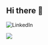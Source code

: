 ## Hi there 👋

<!--
**elliotastern/elliotastern** is a ✨ _special_ ✨ repository because its `README.md` (this file) appears on your GitHub profile.

Here are some ideas to get you started:

- 🔭 I’m currently working on ...
- 🌱 I’m currently learning ...
- 👯 I’m looking to collaborate on ...
- 🤔 I’m looking for help with ...
- 💬 Ask me about ...
- 📫 How to reach me: ...
- 😄 Pronouns: ...
- ⚡ Fun fact: ...
-->

![LinkedIn](https://img.shields.io/badge/linkedin-%230077B5.svg?style=for-the-badge&logo=linkedin&logoColor=white)

<img src="https://cdn.jsdelivr.net/gh/devicons/devicon@latest/icons/amazonwebservices/amazonwebservices-original-wordmark.svg" />
